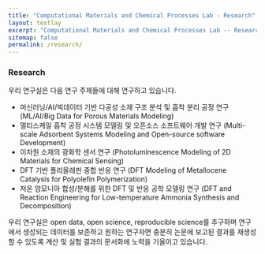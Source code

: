 ```yaml
---
title: "Computational Materials and Chemical Processes Lab - Research"
layout: textlay
excerpt: "Computational Materials and Chemical Processes Lab -- Research"
sitemap: false
permalink: /research/
---
```

### Research

우리 연구실은 다음 연구 주제들에 대해 연구하고 있습니다.

- 머신러닝/AI/빅데이터 기반 다공성 소재 구조 분석 및 흡착 분리 공정 연구 (ML/AI/Big Data for Porous Materials Modeling)
- 멀티스케일 흡착 공정 시스템 모델링 및 오픈소스 소프트웨어 개발 연구 (Multi-scale Adsorbent Systems Modeling and Open-source software Development)
- 이차원 소재의 광화학 센서 연구 (Photoluminescence Modeling of 2D Materials for Chemical Sensing)
- DFT 기반 폴리올레핀 중합 반응 연구 (DFT Modeling of Metallocene Catalysis for Polyolefin Polymerization)
- 저온 암모니아 합성/분해를 위한 DFT 및 반응 공학 모델링 연구 (DFT and Reaction Engineering for Low-temperature Ammonia Synthesis and Decomposition)

우리 연구실은 open data, open science, reproducible science를 추구하며 연구에서 생성되는 데이터를 보존하고 원하는 연구자면 충분히 논문에 보고된 결과를 재생성할 수 있도록 계산 및 실험 결과의 문서화에 노력을 기울이고 있습니다.
